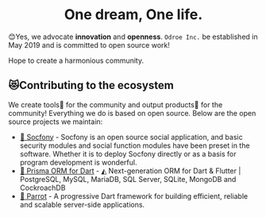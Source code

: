 <h1 align="center">One dream, One life.</h1>

😊Yes, we advocate **innovation** and **openness**. `Odroe Inc.` be established in May 2019 and is committed to open source work!

Hope to create a harmonious community.

## 😻Contributing to the ecosystem

We create tools🔧 for the community and output products🍻 for the community!
 Everything we do is based on open source. Below are the open source projects we maintain:
 
 * [🍬 Socfony](https://socfony.com) - Socfony is an open source social application, and basic security modules and social function modules have been preset in the software. Whether it is to deploy Socfony directly or as a basis for program development is wonderful.
 * [🍭 Prisma ORM for Dart](https://github.com/odroe/prisma-dart) - ◭ Next-generation ORM for Dart & Flutter | PostgreSQL, MySQL, MariaDB, SQL Server, SQLite, MongoDB and CockroachDB
 * [🦜 Parrot](https://github.com/odroe/parrot) - A progressive Dart framework for building efficient, reliable and scalable server-side applications.
